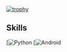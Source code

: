 [![trophy](https://github-profile-trophy.vercel.app/?username=Pats-Chen&theme=gruvbox&rank=SECRET,SSS,SS,S,AAA,AA,A&column=3&margin-w=15&margin-h=15)](https://github.com/ryo-ma/github-profile-trophy)

## Skills

[![Python](https://img.shields.io/badge/-programming-black?style=flat-square&logo=python)
[![Android](https://img.shields.io/badge/-programming-black?style=flat-square&logo=android)

<!---Personal Notes--->
